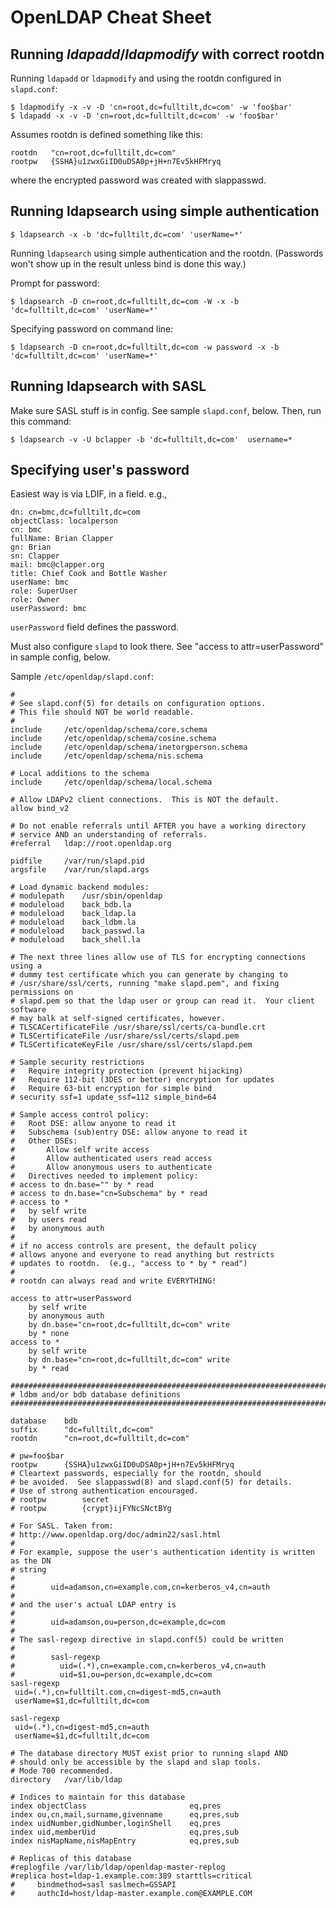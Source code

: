 # OpenLDAP Cheat Sheet

## Running *ldapadd*/*ldapmodify* with correct rootdn

Running `ldapadd` or `ldapmodify` and using the rootdn configured in
`slapd.conf`:

    $ ldapmodify -x -v -D 'cn=root,dc=fulltilt,dc=com' -w 'foo$bar'
    $ ldapadd -x -v -D 'cn=root,dc=fulltilt,dc=com' -w 'foo$bar'

Assumes rootdn is defined something like this:

    rootdn   "cn=root,dc=fulltilt,dc=com"
    rootpw   {SSHA}u1zwxGiID0uDSA0p+jH+n7Ev5kHFMryq

where the encrypted password was created with slappasswd.

## Running ldapsearch using simple authentication

    $ ldapsearch -x -b 'dc=fulltilt,dc=com' 'userName=*'

Running `ldapsearch` using simple authentication and the rootdn. (Passwords
won't show up in the result unless bind is done this way.)

Prompt for password:

    $ ldapsearch -D cn=root,dc=fulltilt,dc=com -W -x -b 'dc=fulltilt,dc=com' 'userName=*'

Specifying password on command line:

    $ ldapsearch -D cn=root,dc=fulltilt,dc=com -w password -x -b 'dc=fulltilt,dc=com' 'userName=*'

## Running ldapsearch with SASL

Make sure SASL stuff is in config. See sample `slapd.conf`, below. Then,
run this command:

    $ ldapsearch -v -U bclapper -b 'dc=fulltilt,dc=com'  username=*

## Specifying user's password

Easiest way is via LDIF, in a field. e.g.,

    dn: cn=bmc,dc=fulltilt,dc=com
    objectClass: localperson
    cn: bmc
    fullName: Brian Clapper
    gn: Brian
    sn: Clapper
    mail: bmc@clapper.org
    title: Chief Cook and Bottle Washer
    userName: bmc
    role: SuperUser
    role: Owner
    userPassword: bmc

`userPassword` field defines the password.

Must also configure `slapd` to look there. See "access to attr=userPassword"
in sample config, below.

Sample `/etc/openldap/slapd.conf`:

    #
    # See slapd.conf(5) for details on configuration options.
    # This file should NOT be world readable.
    #
    include		/etc/openldap/schema/core.schema
    include		/etc/openldap/schema/cosine.schema
    include		/etc/openldap/schema/inetorgperson.schema
    include		/etc/openldap/schema/nis.schema
    
    # Local additions to the schema
    include		/etc/openldap/schema/local.schema
    
    # Allow LDAPv2 client connections.  This is NOT the default.
    allow bind_v2
    
    # Do not enable referrals until AFTER you have a working directory
    # service AND an understanding of referrals.
    #referral	ldap://root.openldap.org
    
    pidfile		/var/run/slapd.pid
    argsfile	/var/run/slapd.args
    
    # Load dynamic backend modules:
    # modulepath	/usr/sbin/openldap
    # moduleload	back_bdb.la
    # moduleload	back_ldap.la
    # moduleload	back_ldbm.la
    # moduleload	back_passwd.la
    # moduleload	back_shell.la
    
    # The next three lines allow use of TLS for encrypting connections using a
    # dummy test certificate which you can generate by changing to
    # /usr/share/ssl/certs, running "make slapd.pem", and fixing permissions on
    # slapd.pem so that the ldap user or group can read it.  Your client software
    # may balk at self-signed certificates, however.
    # TLSCACertificateFile /usr/share/ssl/certs/ca-bundle.crt
    # TLSCertificateFile /usr/share/ssl/certs/slapd.pem
    # TLSCertificateKeyFile /usr/share/ssl/certs/slapd.pem
    
    # Sample security restrictions
    #	Require integrity protection (prevent hijacking)
    #	Require 112-bit (3DES or better) encryption for updates
    #	Require 63-bit encryption for simple bind
    # security ssf=1 update_ssf=112 simple_bind=64
    
    # Sample access control policy:
    #	Root DSE: allow anyone to read it
    #	Subschema (sub)entry DSE: allow anyone to read it
    #	Other DSEs:
    #		Allow self write access
    #		Allow authenticated users read access
    #		Allow anonymous users to authenticate
    #	Directives needed to implement policy:
    # access to dn.base="" by * read
    # access to dn.base="cn=Subschema" by * read
    # access to *
    #	by self write
    #	by users read
    #	by anonymous auth
    #
    # if no access controls are present, the default policy
    # allows anyone and everyone to read anything but restricts
    # updates to rootdn.  (e.g., "access to * by * read")
    #
    # rootdn can always read and write EVERYTHING!
    
    access to attr=userPassword
    	by self write
    	by anonymous auth
    	by dn.base="cn=root,dc=fulltilt,dc=com" write
    	by * none
    access to *
    	by self write
    	by dn.base="cn=root,dc=fulltilt,dc=com" write
    	by * read
    
    #######################################################################
    # ldbm and/or bdb database definitions
    #######################################################################
    
    database	bdb
    suffix		"dc=fulltilt,dc=com"
    rootdn		"cn=root,dc=fulltilt,dc=com"
    
    # pw=foo$bar
    rootpw		{SSHA}u1zwxGiID0uDSA0p+jH+n7Ev5kHFMryq
    # Cleartext passwords, especially for the rootdn, should
    # be avoided.  See slappasswd(8) and slapd.conf(5) for details.
    # Use of strong authentication encouraged.
    # rootpw		secret
    # rootpw		{crypt}ijFYNcSNctBYg
    
    # For SASL. Taken from:
    # http://www.openldap.org/doc/admin22/sasl.html
    #
    # For example, suppose the user's authentication identity is written as the DN
    # string
    #
    #        uid=adamson,cn=example.com,cn=kerberos_v4,cn=auth
    #
    # and the user's actual LDAP entry is
    #
    #        uid=adamson,ou=person,dc=example,dc=com
    #
    # The sasl-regexp directive in slapd.conf(5) could be written
    #
    #        sasl-regexp
    #          uid=(.*),cn=example.com,cn=kerberos_v4,cn=auth
    #          uid=$1,ou=person,dc=example,dc=com
    sasl-regexp
     uid=(.*),cn=fulltilt.com,cn=digest-md5,cn=auth
     userName=$1,dc=fulltilt,dc=com
    
    sasl-regexp
     uid=(.*),cn=digest-md5,cn=auth
     userName=$1,dc=fulltilt,dc=com
    
    # The database directory MUST exist prior to running slapd AND 
    # should only be accessible by the slapd and slap tools.
    # Mode 700 recommended.
    directory	/var/lib/ldap
    
    # Indices to maintain for this database
    index objectClass                       eq,pres
    index ou,cn,mail,surname,givenname      eq,pres,sub
    index uidNumber,gidNumber,loginShell    eq,pres
    index uid,memberUid                     eq,pres,sub
    index nisMapName,nisMapEntry            eq,pres,sub
    
    # Replicas of this database
    #replogfile /var/lib/ldap/openldap-master-replog
    #replica host=ldap-1.example.com:389 starttls=critical
    #     bindmethod=sasl saslmech=GSSAPI
    #     authcId=host/ldap-master.example.com@EXAMPLE.COM
